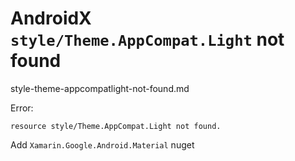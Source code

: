# AndroidX `style/Theme.AppCompat.Light` not found

style-theme-appcompatlight-not-found.md

Error:

```
resource style/Theme.AppCompat.Light not found.	
```

Add `Xamarin.Google.Android.Material` nuget
